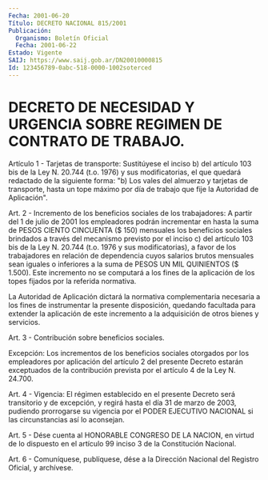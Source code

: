 ```yaml
---
Fecha: 2001-06-20
Título: DECRETO NACIONAL 815/2001
Publicación:
  Organismo: Boletín Oficial
  Fecha: 2001-06-22
Estado: Vigente
SAIJ: https://www.saij.gob.ar/DN20010000815
Id: 123456789-0abc-518-0000-1002soterced
---
```

# DECRETO DE NECESIDAD Y URGENCIA SOBRE REGIMEN DE CONTRATO DE TRABAJO.

<a id="1"></a>
Artículo 1 - Tarjetas de transporte: Sustitúyese  el inciso b) del artículo 103 bis de la Ley N. 20.744 (t.o. 1976) y sus modificatorias, el que quedará redactado de la siguiente forma: "b) Los  vales  del  almuerzo y tarjetas de transporte, hasta  un  tope máximo por día de  trabajo  que  fije  la  Autoridad de Aplicación".

<a id="2"></a>
Art. 2 - Incremento de los beneficios sociales de los trabajadores:  A  partir  del 1 de julio de 2001  los  empleadores podrán incrementar en hasta  la  suma  de PESOS CIENTO CINCUENTA ($ 150)  mensuales  los  beneficios sociales brindados  a  través  del mecanismo previsto por  el inciso c) del artículo 103 bis de la Ley N.  20.744  (t.o.  1976  y sus  modificatorias),  a  favor  de  los trabajadores  en  relación de  dependencia  cuyos  salarios  brutos mensuales sean iguales  o  inferiores  a  la  suma  de PESOS UN MIL QUINIENTOS ($ 1.500). Este incremento no se computará  a  los fines de  la  aplicación  de  los topes fijados por la referida normativa.

La  Autoridad de Aplicación  dictará  la  normativa  complementaria necesaria  a  los  fines  de  instrumentar la presente disposición, quedando facultada para extender la aplicación de este incremento a la adquisición de otros bienes y servicios.

<a id="3"></a>
Art. 3 - Contribución sobre beneficios sociales.

Excepción: Los incrementos de los beneficios sociales otorgados por los empleadores por aplicación del artículo 2 del presente Decreto estarán exceptuados de la contribución  prevista por el artículo 4 de la Ley N. 24.700.

<a id="4"></a>
Art. 4 - Vigencia: El régimen establecido  en  el presente Decreto será transitorio y de excepción, y regirá hasta el  día 31 de marzo de  2003,  pudiendo prorrogarse su vigencia por el PODER  EJECUTIVO NACIONAL si las circunstancias así lo aconsejan.

<a id="5"></a>
Art. 5 - Dése cuenta al HONORABLE CONGRESO DE LA NACION, en virtud de lo dispuesto  en  el  artículo  99  inciso  3 de la Constitución Nacional.

<a id="6"></a>
Art. 6 - Comuníquese, publíquese, dése a la Dirección Nacional del Registro Oficial, y archívese.
